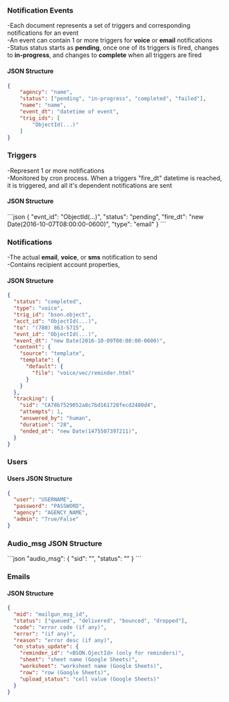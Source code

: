 <h3>Notification Events</h3>
-Each document represents a set of triggers and corresponding notifications for an event
<br>
-An event can contain 1 or more triggers for <b>voice</b> or <b>email</b> notifications
<br>
-Status status starts as <b>pending</b>, once one of its triggers is fired,
changes to <b>in-progress</b>, and changes to <b>complete</b> when all triggers are fired

<h4>JSON Structure</h4>

```json
{
    "agency": "name",
    "status": ["pending", "in-progress", "completed", "failed"], 
    "name": "name",
    "event_dt": "datetime of event",
    "trig_ids": [ 
        "ObjectId(...)" 
    ]
}
```

<h3>Triggers</h3>
-Represent 1 or more notifications
<br>
-Monitored by cron process. When a triggers "fire_dt" datetime is reached, it is triggered, and all it's dependent notifications are sent
<br>

<h4>JSON Structure</h4>
```json
{
  "evnt_id": "ObjectId(...)",
  "status": "pending",
  "fire_dt": "new Date(2016-10-07T08:00:00-0600)",
  "type": "email"
}
```

<h3>Notifications</h3>
-The actual <b>email</b>, <b>voice</b>, or <b>sms</b> notification to send
<br>
-Contains recipient account properties, 

<h4>JSON Structure</h4>

```json
{
  "status": "completed",
  "type": "voice",
  "trig_id": "bson.object",
  "acct_id": "ObjectId(...)",
  "to": "(780) 863-5715",
  "evnt_id": "ObjectId(...)",
  "event_dt": "new Date(2016-10-09T08:00:00-0600)",
  "content": {
    "source": "template",
    "template": {
      "default": {
        "file": "voice/vec/reminder.html"
      }
    }
  },
  "tracking": {
    "sid": "CA78b7529052a8c7bd161728fecd2480d4",
    "attempts": 1,
    "answered_by": "human",
    "duration": "28",
    "ended_at": "new Date(1475507397211)",
  }
}
```

<h3>Users</h3>

<h4>Users JSON Structure</h4>

```json
{
  "user": "USERNAME",
  "password": "PASSWORD",
  "agency": "AGENCY_NAME",
  "admin": "True/False"
}
```

<h3>Audio_msg JSON Structure</h3>
```json
"audio_msg": {
  "sid": "",
  "status": ""
}
```

<h3>Emails</h3>

<h4>JSON Structure</h4>

```json
{
  "mid": "mailgun_msg_id",
  "status": ["queued", "delivered", "bounced", "dropped"],
  "code": "error code (if any)",
  "error": "(if any)",
  "reason": "error desc (if any)",
  "on_status_update": {
    "reminder_id": "<BSON.OjectId> (only for reminders)",
    "sheet": "sheet name (Google Sheets)",
    "worksheet": "worksheet name (Google Sheets)",
    "row": "row (Google Sheets)",
    "upload_status": "cell value (Google Sheets)"
  }
}
```
